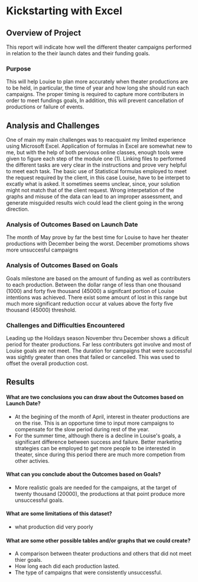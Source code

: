 # Kickstarting with Excel
## Overview of Project
This report will indicate how well the different theater campaigns performed in relation to the their launch dates and their funding goals. 
### Purpose
This will help Louise to plan more accurately when theater productions are to be held, in particular, the time of year and how long she should run each campaigns. The proper timing is required to capture more contributers in order to meet fundings goals, In addition, this will prevent cancellation of productions or failure of events. 
## Analysis and Challenges
One of main my main challenges was to reacquaint my limited experience using Microsoft Excel. Application of formulas in Excel are somewhat new to me, but with the help of both pervious online classes, enough tools were given to figure each step of the module one (1). Linking files to performed the different tasks are very clear in the instructions and prove very helpful to meet each task. The basic use of Statistical formulas employed to meet the request required by the client, in this case Louise, have to be interpet to excatly what is asked. It sometimes seems unclear, since, your solution might not match that of the client request. Wrong interpetation of the graphs and misuse of the data can lead to an improper assessment, and generate misguided results wich could lead the client going in the wrong direction.
### Analysis of Outcomes Based on Launch Date
The month of May prove by far the best time for Louise to have her theater productions with December being the worst. December promotioms shows more unsuccesful campaigns 
### Analysis of Outcomes Based on Goals
Goals milestone are based on the amount of funding as well as contributers to each production. Between the dollar range of less than one thousand (1000) and forty five thousand (45000) a signifcant portion of Louise intentions was achieved. There exist some amount of lost in this range but much more significant reduction occur at values above the forty five thousand (45000) threshold.
### Challenges and Difficulties Encountered
Leading up the Hoildays season November thru December shows a dificult period for theater productions. Far less contributers got involve and most of Louise goals are not meet. The duration for campaigns that were successful was sightly greater than ones that failed or cancelled. This was used to offset the overall production cost.
## Results
#### What are two conclusions you can draw about the Outcomes based on Launch Date?
- At the begining of the month of April, interest in theater productions are on the rise. This is an opportune time to input more campaigns to compensate for the slow period during rest of the year. 
- For the summer time, although there is a decline in Louise's goals, a significant difference between success and failure. Better marketing strategies can be employed to get more people to be interested in theater, since during this period there are much more competion from other activies.
#### What can you conclude about the Outcomes based on Goals?
- More realistic goals are needed for the campaigns, at the target of twenty thousand (20000), the productions at that point produce more unsuccessful goals. 
#### What are some limitations of this dataset?
- what production did very poorly
#### What are some other possible tables and/or graphs that we could create?
- A comparison between theater productions and others that did not meet thier goals. 
- How long each did each production lasted.
- The type of campaigns that were consistently unsuccessful.
